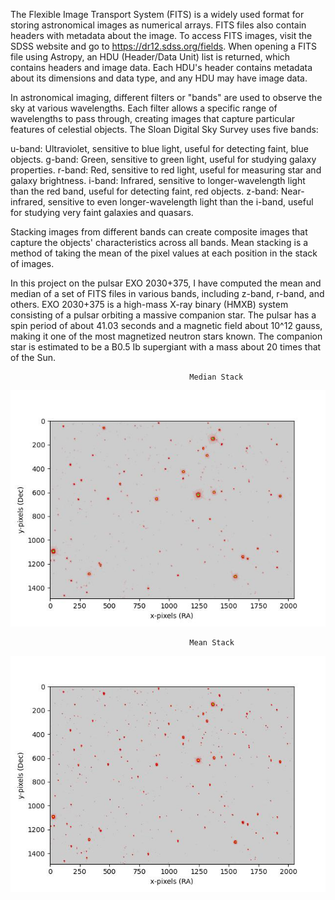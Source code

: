 The Flexible Image Transport System (FITS) is a widely used format for storing astronomical images as numerical arrays. FITS files also contain headers with metadata about the image. To access FITS images, visit the SDSS website and go to https://dr12.sdss.org/fields. When opening a FITS file using Astropy, an HDU (Header/Data Unit) list is returned, which contains headers and image data. Each HDU's header contains metadata about its dimensions and data type, and any HDU may have image data.

In astronomical imaging, different filters or "bands" are used to observe the sky at various wavelengths. Each filter allows a specific range of wavelengths to pass through, creating images that capture particular features of celestial objects. The Sloan Digital Sky Survey uses five bands:

u-band: Ultraviolet, sensitive to blue light, useful for detecting faint, blue objects.
g-band: Green, sensitive to green light, useful for studying galaxy properties.
r-band: Red, sensitive to red light, useful for measuring star and galaxy brightness.
i-band: Infrared, sensitive to longer-wavelength light than the red band, useful for detecting faint, red objects.
z-band: Near-infrared, sensitive to even longer-wavelength light than the i-band, useful for studying very faint galaxies and quasars.

Stacking images from different bands can create composite images that capture the objects' characteristics across all bands. Mean stacking is a method of taking the mean of the pixel values at each position in the stack of images.

In this project on the pulsar EXO 2030+375, I have computed the mean and median of a set of FITS files in various bands, including z-band, r-band, and others. EXO 2030+375 is a high-mass X-ray binary (HMXB) system consisting of a pulsar orbiting a massive companion star. The pulsar has a spin period of about 41.03 seconds and a magnetic field about 10^12 gauss, making it one of the most magnetized neutron stars known. The companion star is estimated to be a B0.5 Ib supergiant with a mass about 20 times that of the Sun.

                                            Median Stack
![My Image](https://github.com/arijeetnath12/Data-driven-astronomy-with-Python/blob/689872ea72d12debb72f2f28b78bf362d1a9d020/EXO2030+375%20Pulsar/medianstack.jpeg)

                                            Mean Stack
![My Image](https://github.com/arijeetnath12/Data-driven-astronomy-with-Python/blob/70e612bd51752784d47dc21c01d47ece9f37a793/EXO2030+375%20Pulsar/meanstack.jpeg)
